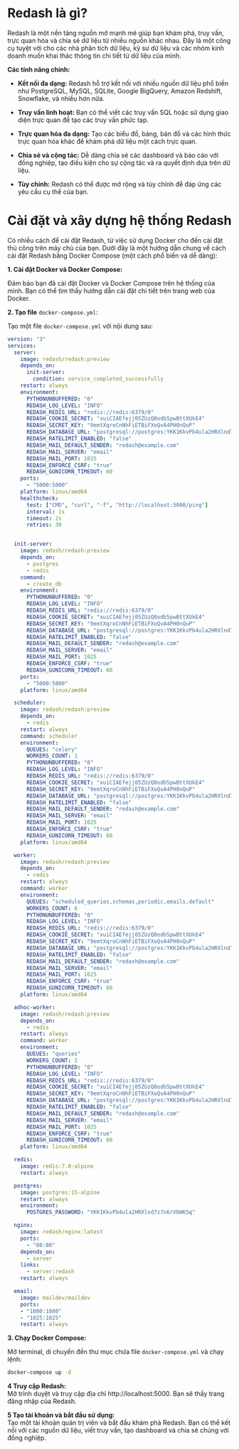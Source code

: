 # Redash là gì?

Redash là một nền tảng nguồn mở mạnh mẽ giúp bạn khám phá, truy vấn, trực quan hóa và chia sẻ dữ liệu từ nhiều nguồn khác nhau. Đây là một công cụ tuyệt vời cho các nhà phân tích dữ liệu, kỹ sư dữ liệu và các nhóm kinh doanh muốn khai thác thông tin chi tiết từ dữ liệu của mình.

**Các tính năng chính:**

*   **Kết nối đa dạng:** Redash hỗ trợ kết nối với nhiều nguồn dữ liệu phổ biến như PostgreSQL, MySQL, SQLite, Google BigQuery, Amazon Redshift, Snowflake, và nhiều hơn nữa.
   
*   **Truy vấn linh hoạt:** Bạn có thể viết các truy vấn SQL hoặc sử dụng giao diện trực quan để tạo các truy vấn phức tạp.
   
*   **Trực quan hóa đa dạng:** Tạo các biểu đồ, bảng, bản đồ và các hình thức trực quan hóa khác để khám phá dữ liệu một cách trực quan.
   
*   **Chia sẻ và cộng tác:** Dễ dàng chia sẻ các dashboard và báo cáo với đồng nghiệp, tạo điều kiện cho sự cộng tác và ra quyết định dựa trên dữ liệu.
   
*   **Tùy chỉnh:** Redash có thể được mở rộng và tùy chỉnh để đáp ứng các yêu cầu cụ thể của bạn.
   

# Cài đặt và xây dựng hệ thống Redash

Có nhiều cách để cài đặt Redash, từ việc sử dụng Docker cho đến cài đặt thủ công trên máy chủ của bạn. Dưới đây là một hướng dẫn chung về cách cài đặt Redash bằng Docker Compose (một cách phổ biến và dễ dàng):

**1\. Cài đặt Docker và Docker Compose:**

Đảm bảo bạn đã cài đặt Docker và Docker Compose trên hệ thống của mình. Bạn có thể tìm thấy hướng dẫn cài đặt chi tiết trên trang web của Docker.

**2\. Tạo file** `docker-compose.yml`:

Tạo một file `docker-compose.yml` với nội dung sau:

```yaml
version: "3"
services:
  server:
    image: redash/redash:preview
    depends_on:
      init-server:
        condition: service_completed_successfully
    restart: always
    environment:
      PYTHONUNBUFFERED: "0"
      REDASH_LOG_LEVEL: "INFO"
      REDASH_REDIS_URL: "redis://redis:6379/0"
      REDASH_COOKIE_SECRET: "xuiCIAEfejj05ZUzQ0odb5pwBttXUkE4"
      REDASH_SECRET_KEY: "9emtXqroCnNhFiETBiFXoQvA4PH0nQuP"
      REDASH_DATABASE_URL: "postgresql://postgres:YKK1KkvPb4ula2HRXlnd7z7n6rVbWKSq@postgres/postgres"
      REDASH_RATELIMIT_ENABLED: "false"
      REDASH_MAIL_DEFAULT_SENDER: "redash@example.com"
      REDASH_MAIL_SERVER: "email"
      REDASH_MAIL_PORT: 1025
      REDASH_ENFORCE_CSRF: "true"
      REDASH_GUNICORN_TIMEOUT: 60
    ports:
      - "5000:5000"
    platform: linux/amd64
    healthcheck:
      test: ["CMD", "curl", "-f", "http://localhost:5000/ping"]
      interval: 1s
      timeout: 2s
      retries: 30


  init-server:
    image: redash/redash:preview
    depends_on:
      - postgres
      - redis
    command:
      - create_db
    environment:
      PYTHONUNBUFFERED: "0"
      REDASH_LOG_LEVEL: "INFO"
      REDASH_REDIS_URL: "redis://redis:6379/0"
      REDASH_COOKIE_SECRET: "xuiCIAEfejj05ZUzQ0odb5pwBttXUkE4"
      REDASH_SECRET_KEY: "9emtXqroCnNhFiETBiFXoQvA4PH0nQuP"
      REDASH_DATABASE_URL: "postgresql://postgres:YKK1KkvPb4ula2HRXlnd7z7n6rVbWKSq@postgres/postgres"
      REDASH_RATELIMIT_ENABLED: "false"
      REDASH_MAIL_DEFAULT_SENDER: "redash@example.com"
      REDASH_MAIL_SERVER: "email"
      REDASH_MAIL_PORT: 1025
      REDASH_ENFORCE_CSRF: "true"
      REDASH_GUNICORN_TIMEOUT: 60
    ports:
      - "5000:5000"
    platform: linux/amd64

  scheduler:
    image: redash/redash:preview
    depends_on:
      - redis
    restart: always
    command: scheduler
    environment:
      QUEUES: "celery"
      WORKERS_COUNT: 1
      PYTHONUNBUFFERED: "0"
      REDASH_LOG_LEVEL: "INFO"
      REDASH_REDIS_URL: "redis://redis:6379/0"
      REDASH_COOKIE_SECRET: "xuiCIAEfejj05ZUzQ0odb5pwBttXUkE4"
      REDASH_SECRET_KEY: "9emtXqroCnNhFiETBiFXoQvA4PH0nQuP"
      REDASH_DATABASE_URL: "postgresql://postgres:YKK1KkvPb4ula2HRXlnd7z7n6rVbWKSq@postgres/postgres"
      REDASH_RATELIMIT_ENABLED: "false"
      REDASH_MAIL_DEFAULT_SENDER: "redash@example.com"
      REDASH_MAIL_SERVER: "email"
      REDASH_MAIL_PORT: 1025
      REDASH_ENFORCE_CSRF: "true"
      REDASH_GUNICORN_TIMEOUT: 60
    platform: linux/amd64

  worker:
    image: redash/redash:preview
    depends_on:
      - redis
    restart: always
    command: worker
    environment:
      QUEUES: "scheduled_queries,schemas,periodic,emails,default"
      WORKERS_COUNT: 6
      PYTHONUNBUFFERED: "0"
      REDASH_LOG_LEVEL: "INFO"
      REDASH_REDIS_URL: "redis://redis:6379/0"
      REDASH_COOKIE_SECRET: "xuiCIAEfejj05ZUzQ0odb5pwBttXUkE4"
      REDASH_SECRET_KEY: "9emtXqroCnNhFiETBiFXoQvA4PH0nQuP"
      REDASH_DATABASE_URL: "postgresql://postgres:YKK1KkvPb4ula2HRXlnd7z7n6rVbWKSq@postgres/postgres"
      REDASH_RATELIMIT_ENABLED: "false"
      REDASH_MAIL_DEFAULT_SENDER: "redash@example.com"
      REDASH_MAIL_SERVER: "email"
      REDASH_MAIL_PORT: 1025
      REDASH_ENFORCE_CSRF: "true"
      REDASH_GUNICORN_TIMEOUT: 60
    platform: linux/amd64

  adhoc-worker:
    image: redash/redash:preview
    depends_on:
      - redis
    restart: always
    command: worker
    environment:
      QUEUES: "queries"
      WORKERS_COUNT: 2
      PYTHONUNBUFFERED: "0"
      REDASH_LOG_LEVEL: "INFO"
      REDASH_REDIS_URL: "redis://redis:6379/0"
      REDASH_COOKIE_SECRET: "xuiCIAEfejj05ZUzQ0odb5pwBttXUkE4"
      REDASH_SECRET_KEY: "9emtXqroCnNhFiETBiFXoQvA4PH0nQuP"
      REDASH_DATABASE_URL: "postgresql://postgres:YKK1KkvPb4ula2HRXlnd7z7n6rVbWKSq@postgres/postgres"
      REDASH_RATELIMIT_ENABLED: "false"
      REDASH_MAIL_DEFAULT_SENDER: "redash@example.com"
      REDASH_MAIL_SERVER: "email"
      REDASH_MAIL_PORT: 1025
      REDASH_ENFORCE_CSRF: "true"
      REDASH_GUNICORN_TIMEOUT: 60
    platform: linux/amd64

  redis:
    image: redis:7.0-alpine
    restart: always

  postgres:
    image: postgres:15-alpine
    restart: always
    environment:
      POSTGRES_PASSWORD: "YKK1KkvPb4ula2HRXlnd7z7n6rVbWKSq"

  nginx:
    image: redash/nginx:latest
    ports:
      - "80:80"
    depends_on:
      - server
    links:
      - server:redash
    restart: always

  email:
    image: maildev/maildev
    ports:
    - "1080:1080"
    - "1025:1025"
    restart: always

```

**3\. Chạy Docker Compose:**

Mở terminal, di chuyển đến thư mục chứa file `docker-compose.yml` và chạy lệnh:

```bash
docker-compose up -d
```

**4 Truy cập Redash:**  
Mở trình duyệt và truy cập địa chỉ http://localhost:5000. Bạn sẽ thấy trang đăng nhập của Redash.


**5 Tạo tài khoản và bắt đầu sử dụng:**  
Tạo một tài khoản quản trị viên và bắt đầu khám phá Redash. Bạn có thể kết nối với các nguồn dữ liệu, viết truy vấn, tạo dashboard và chia sẻ chúng với đồng nghiệp.